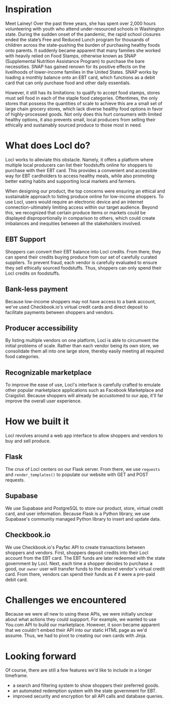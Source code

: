 # Inspiration
Meet Lainey! Over the past three years, she has spent over 2,000 hours volunteering with youth who attend under-resourced schools in Washington state. During the sudden onset of the pandemic, the rapid school closures ended the state’s Free and Reduced Lunch program for thousands of children across the state–pushing the burden of purchasing healthy foods onto parents. It suddenly became apparent that many families she worked with heavily relied on Food Stamps, otherwise known as SNAP (Supplemental Nutrition Assistance Program) to purchase the bare necessities. SNAP has gained renown for its positive effects on the livelihoods of lower-income families in the United States. SNAP works by loading a monthly balance onto an EBT card, which functions as a debit card that can only purchase food and other daily essentials.

However, it still has its limitations: to qualify to accept food stamps, stores must sell food in each of the staple food categories. Oftentimes, the only stores that possess the quantities of scale to achieve this are a small set of large chain grocery stores, which lack diverse healthy food options in favor of highly-processed  goods. Not only does this hurt consumers with limited healthy options, it also prevents small, local producers from selling their ethically and sustainably sourced produce to those most in need. 

# What does Locl do?

Locl works to alleviate this obstacle. Namely, it offers a platform where multiple local producers can list their foodstuffs online for shoppers to purchase with their EBT card. This provides a convenient and accessible way for EBT cardholders to access healthy meals, while also promoting better eating habits and supporting local markets and farmers.

When designing our product, the top concerns were ensuring an ethical and sustainable approach to listing produce online for low-income shoppers. To use Locl, users would require an electronic device and an internet connection-ultimately limiting access within our target audience. Beyond this, we recognized that certain produce items or markets could be displayed disproportionally in comparison to others, which could create imbalances and inequities between all the stakeholders involved.

## EBT Support

Shoppers can convert their EBT balance into Locl credits. From there, they can spend their credits buying produce from our set of carefully curated suppliers. To prevent fraud, each vendor is carefully evaluated to ensure they sell ethically sourced foodstuffs. Thus, shoppers can only spend their Locl credits on foodstuffs.

## Bank-less payment

Because low-income shoppers may not have access to a bank account, we've used Checkbook.io's virtual credit cards and direct deposit to facilitate payments between shoppers and vendors.

## Producer accessibility

By listing multiple vendors on one platform, Locl is able to circumvent the initial problems of scale. Rather than each vendor being its own store, we consolidate them all into one large store, thereby easily meeting all required food categories.

## Recognizable marketplace

To improve the ease of use, Locl's interface is carefully crafted to emulate other popular marketplace applications such as Facebook Marketplace and Craigslist. Because shoppers will already be accustomed to our app, it'll far improve the overall user experience.

# How we built it

Locl revolves around a web app interface to allow shoppers and vendors to buy and sell produce.

## Flask

The crux of Locl centers on our Flask server. From there, we use ```requests``` and ```render_templates()``` to populate our website with GET and POST requests. 

## Supabase

We use Supabase and PostgreSQL to store our product, store, virtual credit card, and user information. Because Flask is a Python library, we use Supabase's community managed Python library to insert and update data.

## Checkbook.io

We use Checkbook.io's Payfac API to create transactions between shoppers and vendors. First, shoppers deposit credits into their Locl account from the EBT card. The EBT funds are later redeemed with the state government by Locl. Next, each time a shopper decides to purchase a good, our ```owner``` user will transfer funds to the desired vendor's virtual credit card. From there, vendors can spend their funds as if it were a pre-paid debit card.

# Challenges we encountered

Because we were all new to using these APIs, we were initially unclear about what actions they could suppport. For example, we wanted to use You.com API to build our marketplace. However, it soon became apparent that we couldn't embed their API into our static HTML page as we'd assume. Thus, we had to pivot to creating our own cards with Jinja.

# Looking forward

Of course, there are still a few features we'd like to include in a longer timeframe.
- a search and filtering system to show shoppers their preferred goods.
- an automated redemption system with the state government for EBT.
- improved security and encryption for all API calls and database queries.
